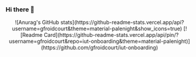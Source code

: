 ### Hi there 👋
<div align="center">
![Anurag's GitHub stats](https://github-readme-stats.vercel.app/api?username=gfroidcourt&theme=material-palenight&show_icons=true)
[![Readme Card](https://github-readme-stats.vercel.app/api/pin/?username=gfroidcourt&repo=iut-onboarding&theme=material-palenight)](https://github.com/gfroidcourt/iut-onboarding)
 </div>
<!--
**gfroidcourt/gfroidcourt** is a ✨ _special_ ✨ repository because its `README.md` (this file) appears on your GitHub profile.

Here are some ideas to get you started:

- 🔭 I’m currently working on ...
- 🌱 I’m currently learning ...
- 👯 I’m looking to collaborate on ...
- 🤔 I’m looking for help with ...
- 💬 Ask me about ...
- 📫 How to reach me: ...
- 😄 Pronouns: ...
- ⚡ Fun fact: ...
-->

